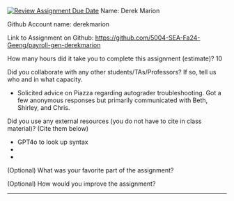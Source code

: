 [![Review Assignment Due Date](https://classroom.github.com/assets/deadline-readme-button-22041afd0340ce965d47ae6ef1cefeee28c7c493a6346c4f15d667ab976d596c.svg)](https://classroom.github.com/a/0MNG42B5)
Name: Derek Marion

Github Account name: derekmarion

Link to Assignment on Github: https://github.com/5004-SEA-Fa24-Geeng/payroll-gen-derekmarion

How many hours did it take you to complete this assignment (estimate)?
10

Did you collaborate with any other students/TAs/Professors? If so, tell us who and in what
capacity.

* Solicited advice on Piazza regarding autograder troubleshooting. Got a few anonymous responses but primarily communicated with Beth, Shirley, and Chris.
   
Did you use any external resources (you do not have to cite in class material)? (Cite them below)

* GPT4o to look up syntax
* [^1]: [Paycom - Pay Equity](https://www.paycom.com/resources/blog/pay-equity/)
* [^2]: [Salary.com - Pay Equity vs Pay Equality: What is the Difference?](https://www.salary.com/blog/pay-equity-vs-pay-equality-what-is-the-difference/)


(Optional) What was your favorite part of the assignment?


(Optional) How would you improve the assignment?


---
